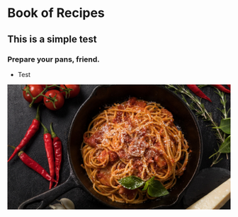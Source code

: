# Book of Recipes
## This is a simple test
### Prepare your pans, friend.
 - Test
 
![Bucatini alla Matriciana](./bucatini.jpg)